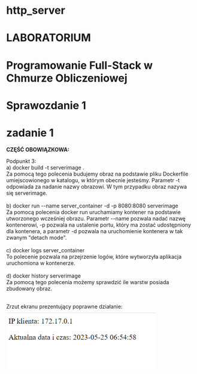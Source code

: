 # http_server

# LABORATORIUM
# Programowanie Full-Stack w Chmurze Obliczeniowej

# Sprawozdanie 1

# zadanie 1

<b>CZĘŚĆ OBOWIĄZKOWA:</b>

Podpunkt 3:</br>
a) docker build -t serverimage .</br>
Za pomocą tego polecenia budujemy obraz na podstawie pliku Dockerfile umiejscowionego w katalogu, w którym obecnie jesteśmy. Parametr -t odpowiada za nadanie nazwy obrazowi. W tym przypadku obraz nazywa się serverimage.</br></br>
b) docker run --name server_container -d -p 8080:8080 serverimage</br>
Za pomocą polecenia docker run uruchamiamy kontener na podstawie utworzonego wcześniej obrazu. Parametr --name pozwala nadać nazwę kontenerowi, -p pozwala na ustalenie portu, który ma zostać udostępniony dla kontenera, a parametr -d pozwala na uruchomienie kontenera w tak zwanym "detach mode".</br></br>
c) docker logs server_container</br>
To polecenie pozwala na przejrzenie logów, które wytworzyła aplikacja uruchomiona w kontenerze.</br></br>
d) docker history serverimage</br>
Za pomocą tego polecenia możemy sprawdzić ile warstw posiada zbudowany obraz.</br></br>

Zrzut ekranu prezentujący poprawne działanie:
![alt text](https://github.com/bwpollub/http_server/blob/master/1.PNG)
